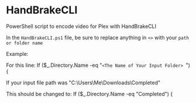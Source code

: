 # HandBrakeCLI
PowerShell script to encode video for Plex with HandBrakeCLI

In the `HandBrakeCLI.ps1` file, be sure to replace anything in `<>` with your `path or folder name`

Example:

For this line: If ($_.Directory.Name -eq "`<The Name of Your Input Folder> `") {

If your input file path was "C:\Users\Me\Downloads\Completed\"

This should be changed to: If ($_.Directory.Name -eq "Completed") {


